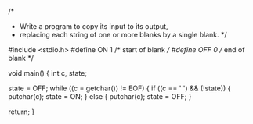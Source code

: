 /*
 *  Write a program to copy its input to its output, 
 *  replacing each string of one or more blanks by a single blank.
 */
 
#include <stdio.h>
#define ON	1	/*	start of blank	*/
#define OFF	0	/*	end of blank	*/

void main()
{
  int c, state;

  state = OFF;
  while ((c = getchar()) != EOF) {
    if ((c == ' ') && (!state)) {
      putchar(c);
      state = ON;
    } else {
      putchar(c);
      state = OFF;
  }
  
  return;
}
